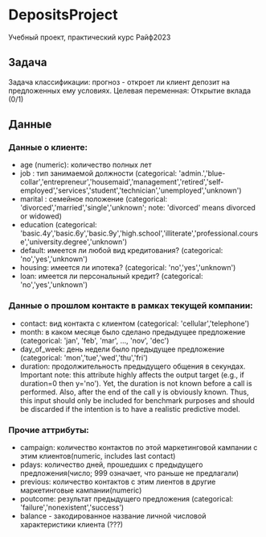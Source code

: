 # DepositsProject
Учебный проект, практический курс Райф2023
## Задача
Задача классификации: прогноз - откроет ли клиент депозит на предложенных ему условиях.
Целевая переменная: Открытие вклада (0/1)
## Данные
### Данные о клиенте:
* age (numeric): количество полных лет
* job : тип занимаемой должности (categorical: 'admin.','blue-collar','entrepreneur','housemaid','management','retired','self- employed','services','student','technician','unemployed','unknown')
* marital : семейное положение (categorical: 'divorced','married','single','unknown'; note: 'divorced' means divorced or widowed)
* education (categorical: 'basic.4y','basic.6y','basic.9y','high.school','illiterate','professional.course','university.degree','unknown')
* default: имеется ли любой вид кредитования? (categorical: 'no','yes','unknown')
* housing: имеется ли ипотека? (categorical: 'no','yes','unknown')
* loan: имеется ли персональный кредит? (categorical: 'no','yes','unknown')
### Данные о прошлом контакте в рамках текущей компании:
* contact: вид контакта с клиентом (categorical: 'cellular','telephone') 
* month: в каком месяце было сделано предыдущее предложение (categorical: 'jan', 'feb', 'mar', ..., 'nov', 'dec')
* day_of_week: день недели было предыдущее предложение (categorical: 'mon','tue','wed','thu','fri')
* duration: продолжительность предыдущего общения в секундах. Important note: this attribute highly affects the output target (e.g., if duration=0 then y='no'). Yet, the duration is not known before a call is performed. Also, after the end of the call y is obviously known. Thus, this input should only be included for benchmark purposes and should be discarded if the intention is to have a realistic predictive model.
### Прочие аттрибуты:
* campaign: количество контактов по этой маркетинговой кампании с этим клиентов(numeric, includes last contact)
* pdays: количество дней, прошедших с предыдущего предложения(число; 999 означает, что раньше не предлагали)
* previous: количество контактов с этим лиентов в другие маркетинговые кампании(numeric)
* poutcome: результат предыдущего предложения (categorical: 'failure','nonexistent','success')
* balance - закодированное название личной числовой характеристики клиента (???)

